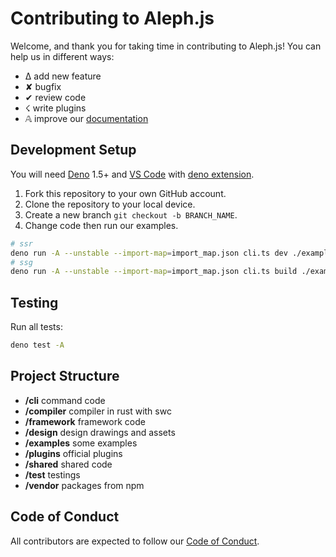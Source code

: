 # Contributing to Aleph.js

Welcome, and thank you for taking time in contributing to Aleph.js! You can help us in different ways:

- ∆ add new feature
- ✘ bugfix
- ✔︎ review code
- ☇ write plugins
- 𝔸 improve our [documentation](https://github.com/alephjs/alephjs.org)

## Development Setup

You will need [Deno](https://deno.land/) 1.5+ and [VS Code](https://code.visualstudio.com/) with [deno extension](https://marketplace.visualstudio.com/items?itemName=denoland.vscode-deno).

1. Fork this repository to your own GitHub account.
2. Clone the repository to your local device.
3. Create a new branch `git checkout -b BRANCH_NAME`.
4. Change code then run our examples.

```bash
# ssr
deno run -A --unstable --import-map=import_map.json cli.ts dev ./examples/hello-world -L debug
# ssg
deno run -A --unstable --import-map=import_map.json cli.ts build ./examples/hello-world -L debug
```

## Testing

Run all tests:

```bash
deno test -A
```

## Project Structure

- **/cli** command code
- **/compiler** compiler in rust with swc
- **/framework** framework code
- **/design** design drawings and assets
- **/examples** some examples
- **/plugins** official plugins
- **/shared** shared code
- **/test** testings
- **/vendor** packages from npm

## Code of Conduct

All contributors are expected to follow our [Code of Conduct](CODE_OF_CONDUCT.md).
